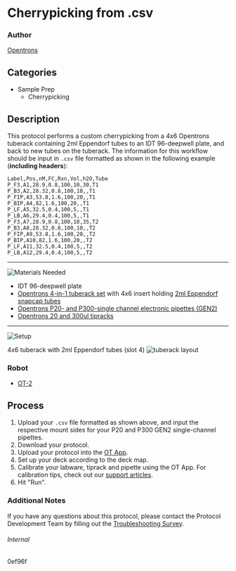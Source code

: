 # Cherrypicking from .csv

### Author
[Opentrons](https://opentrons.com/)

## Categories
* Sample Prep
	* Cherrypicking

## Description
This protocol performs a custom cherrypicking from a 4x6 Opentrons tuberack containing 2ml Eppendorf tubes to an IDT 96-deepwell plate, and back to new tubes on the tuberack. The information for this workflow should be input in `.csv` file formatted as shown in the following example (**including headers**):

```
Label,Pos,nM,FC,Rxn,Vol,h2O,Tube
P_F3,A1,28.9,0.8,100,10,30,T1
P_B3,A2,28.32,0.8,100,10,,T1
P_FIP,A3,53.8,1.6,100,20,,T1
P_BIP,A4,82,1.6,100,20,,T1
P_LF,A5,32.5,0.4,100,5,,T1
P_LB,A6,29.4,0.4,100,5,,T1
P_F3,A7,28.9,0.8,100,10,35,T2
P_B3,A8,28.32,0.8,100,10,,T2
P_FIP,A9,53.8,1.6,100,20,,T2
P_BIP,A10,82,1.6,100,20,,T2
P_LF,A11,32.5,0.4,100,5,,T2
P_LB,A12,29.4,0.4,100,5,,T2
```

---
![Materials Needed](https://s3.amazonaws.com/opentrons-protocol-library-website/custom-README-images/001-General+Headings/materials.png)

* IDT 96-deepwell plate
* [Opentrons 4-in-1 tuberack set](https://shop.opentrons.com/collections/verified-labware/products/tube-rack-set-1) with 4x6 insert holding [2ml Eppendorf snapcap tubes](https://online-shop.eppendorf.us/US-en/Laboratory-Consumables-44512/Tubes-44515/Eppendorf-Safe-Lock-Tubes-PF-8863.html)
* [Opentrons P20- and P300-single channel electronic pipettes (GEN2)](https://shop.opentrons.com/collections/ot-2-pipettes/products/single-channel-electronic-pipette)
* [Opentrons 20 and 300ul tipracks](https://shop.opentrons.com/collections/opentrons-tips)

---
![Setup](https://s3.amazonaws.com/opentrons-protocol-library-website/custom-README-images/001-General+Headings/Setup.png)

4x6 tuberack with 2ml Eppendorf tubes (slot 4)
![tuberack layout](https://opentrons-protocol-library-website.s3.amazonaws.com/custom-README-images/0ef96f/rack_setup.png)

### Robot
* [OT-2](https://opentrons.com/ot-2)

## Process
1. Upload your `.csv` file formatted as shown above, and input the respective mount sides for your P20 and P300 GEN2 single-channel pipettes.
2. Download your protocol.
3. Upload your protocol into the [OT App](https://opentrons.com/ot-app).
4. Set up your deck according to the deck map.
5. Calibrate your labware, tiprack and pipette using the OT App. For calibration tips, check out our [support articles](https://support.opentrons.com/en/collections/1559720-guide-for-getting-started-with-the-ot-2).
6. Hit "Run".

### Additional Notes
If you have any questions about this protocol, please contact the Protocol Development Team by filling out the [Troubleshooting Survey](https://protocol-troubleshooting.paperform.co/).

###### Internal
0ef96f
